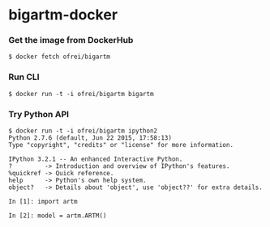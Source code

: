 bigartm-docker
==============

### Get the image from DockerHub
```
$ docker fetch ofrei/bigartm
```

### Run CLI
```
$ docker run -t -i ofrei/bigartm bigartm
```

### Try Python API
```
$ docker run -t -i ofrei/bigartm ipython2
Python 2.7.6 (default, Jun 22 2015, 17:58:13) 
Type "copyright", "credits" or "license" for more information.

IPython 3.2.1 -- An enhanced Interactive Python.
?         -> Introduction and overview of IPython's features.
%quickref -> Quick reference.
help      -> Python's own help system.
object?   -> Details about 'object', use 'object??' for extra details.

In [1]: import artm

In [2]: model = artm.ARTM()
```
